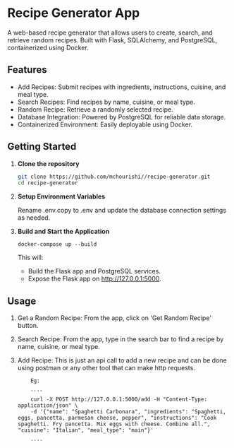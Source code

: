 # Recipe Generator App

A web-based recipe generator that allows users to create, search, and retrieve random recipes. Built with Flask, SQLAlchemy, and PostgreSQL, containerized using Docker.

## Features

- Add Recipes: Submit recipes with ingredients, instructions, cuisine, and meal type.
- Search Recipes: Find recipes by name, cuisine, or meal type.
- Random Recipe: Retrieve a randomly selected recipe.
- Database Integration: Powered by PostgreSQL for reliable data storage.
- Containerized Environment: Easily deployable using Docker.

## Getting Started

1. **Clone the repository**

   ```bash
   git clone https://github.com/mchourishi//recipe-generator.git
   cd recipe-generator
   ```

2. **Setup Environment Variables**

   Rename .env.copy to .env and update the database connection settings as needed.

3. **Build and Start the Application**

   `docker-compose up --build`

   This will:

   - Build the Flask app and PostgreSQL services.
   - Expose the Flask app on http://127.0.0.1:5000.

## Usage

1.  Get a Random Recipe: From the app, click on 'Get Random Recipe' button.
2.  Search Recipe: From the app, type in the search bar to find a recipe by name, cuisine, or meal type.
3.  Add Recipe: This is just an api call to add a new recipe and can be done using postman or any other tool that can make http requests.

            Eg:

            ````
            curl -X POST http://127.0.0.1:5000/add -H "Content-Type: application/json" \
            -d '{"name": "Spaghetti Carbonara", "ingredients": "Spaghetti, eggs, pancetta, parmesan cheese, pepper", "instructions": "Cook spaghetti. Fry pancetta. Mix eggs with cheese. Combine all.", "cuisine": "Italian", "meal_type": "main"}'

            ````
